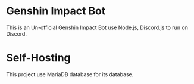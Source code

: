 # Genshin Impact Bot

This is an Un-official Genshin Impact Bot use Node.js, Discord.js to run on Discord.

# Self-Hosting
This project use MariaDB database for its database. 
